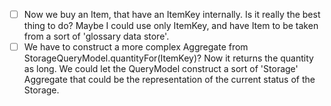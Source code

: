 - [ ] Now we buy an Item, that have an ItemKey internally. Is it really the best thing to do? Maybe I could use only ItemKey, and have Item to be taken from a sort of 'glossary data store'.
- [ ] We have to construct a more complex Aggregate from StorageQueryModel.quantityFor(ItemKey)? Now it returns the quantity as long. We could let the QueryModel construct a sort of 'Storage' Aggregate that could be the representation of the current status of the Storage.
